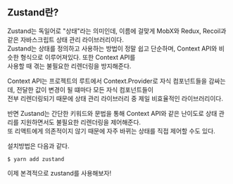 ## Zustand란?

Zustand는 독일어로 "상태"라는 의미인데, 이름에 걸맞게 MobX와 Redux, Recoil과 같은 자바스크립트 상태 관리 라이브러리이다.  
Zustand는 상태를 정의하고 사용하는 방법이 정말 쉽고 단순하며, Context API와 비슷한 형식으로 이루어져있다. 또한 Context API를  
사용할 때 겪는 불필요한 리렌더링을 방지해준다.

Context API는 프로젝트의 루트에서 Context.Provider로 자식 컴포넌트들을 감싸는데, 전달한 값이 변경이 될 떄마다 모든 자식 컴포넌트들이  
전부 리렌더링되기 때문에 상태 관리 라이브러리 중 제일 비효율적인 라이브러리이다.

반면 Zustand는 간단한 키워드와 문법을 통해 Context API와 같은 난이도로 상태 관리를 지원하면서도 불필요한 리렌더링을 제어해준다.  
또 리액트에게 의존적이지 않기 때문에 자주 바뀌는 상태를 직접 제어할 수도 있다.

설치방법은 다음과 같다.

```
$ yarn add zustand
```

이제 본격적으로 zustand를 사용해보자!
